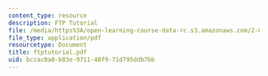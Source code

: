```yaml
---
content_type: resource
description: FTP Tutorial
file: /media/https%3A/open-learning-course-data-rc.s3.amazonaws.com/2-000-how-and-why-machines-work-spring-2002/bccac0a0b83e971148f971d795ddb7bb_ftptutorial.pdf
file_type: application/pdf
resourcetype: Document
title: ftptutorial.pdf
uid: bccac0a0-b83e-9711-48f9-71d795ddb7bb
---
```

